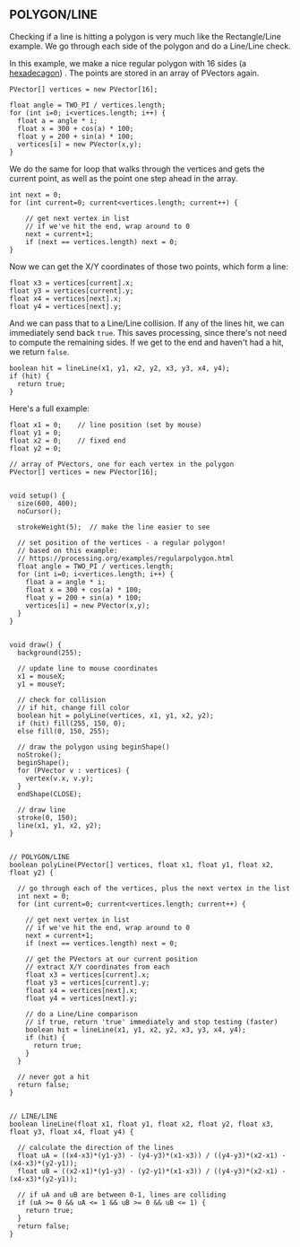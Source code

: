 ## POLYGON/LINE  
Checking if a line is hitting a polygon is very much like the Rectangle/Line example. We go through each side of the polygon and do a Line/Line check.

In this example, we make a nice regular polygon with 16 sides (a [hexadecagon](http://en.wikipedia.org/wiki/Hexadecagon)) . The points are stored in an array of PVectors again.

	PVector[] vertices = new PVector[16];
	
	float angle = TWO_PI / vertices.length;
	for (int i=0; i<vertices.length; i++) {
	  float a = angle * i;
	  float x = 300 + cos(a) * 100;
	  float y = 200 + sin(a) * 100;
	  vertices[i] = new PVector(x,y);
	}

We do the same for loop that walks through the vertices and gets the current point, as well as the point one step ahead in the array.

	int next = 0;
  	for (int current=0; current<vertices.length; current++) {

  		// get next vertex in list
    	// if we've hit the end, wrap around to 0
    	next = current+1;
    	if (next == vertices.length) next = 0;
    }

Now we can get the X/Y coordinates of those two points, which form a line:

	float x3 = vertices[current].x;
    float y3 = vertices[current].y;
    float x4 = vertices[next].x;
    float y4 = vertices[next].y;

And we can pass that to a Line/Line collision. If any of the lines hit, we can immediately send back `true`. This saves processing, since there's not need to compute the remaining sides. If we get to the end and haven't had a hit, we return `false`.

	boolean hit = lineLine(x1, y1, x2, y2, x3, y3, x4, y4);
    if (hit) {
      return true;
    }

Here's a full example:

	float x1 = 0;    // line position (set by mouse)
	float y1 = 0;
	float x2 = 0;    // fixed end
	float y2 = 0;

	// array of PVectors, one for each vertex in the polygon
	PVector[] vertices = new PVector[16];


	void setup() {
	  size(600, 400);
	  noCursor();

	  strokeWeight(5);  // make the line easier to see

	  // set position of the vertices - a regular polygon!
	  // based on this example: 
	  // https://processing.org/examples/regularpolygon.html
	  float angle = TWO_PI / vertices.length;
	  for (int i=0; i<vertices.length; i++) {
	    float a = angle * i;
	    float x = 300 + cos(a) * 100;
	    float y = 200 + sin(a) * 100;
	    vertices[i] = new PVector(x,y);
	  }
	}


	void draw() {
	  background(255);

	  // update line to mouse coordinates
	  x1 = mouseX;
	  y1 = mouseY;

	  // check for collision
	  // if hit, change fill color
	  boolean hit = polyLine(vertices, x1, y1, x2, y2);
	  if (hit) fill(255, 150, 0);
	  else fill(0, 150, 255);

	  // draw the polygon using beginShape()
	  noStroke();
	  beginShape();
	  for (PVector v : vertices) {
	    vertex(v.x, v.y);
	  }
	  endShape(CLOSE);

	  // draw line
	  stroke(0, 150);
	  line(x1, y1, x2, y2);
	}


	// POLYGON/LINE
	boolean polyLine(PVector[] vertices, float x1, float y1, float x2, float y2) {

	  // go through each of the vertices, plus the next vertex in the list
	  int next = 0;
	  for (int current=0; current<vertices.length; current++) {

	    // get next vertex in list
	    // if we've hit the end, wrap around to 0
	    next = current+1;
	    if (next == vertices.length) next = 0;

	    // get the PVectors at our current position
	    // extract X/Y coordinates from each
	    float x3 = vertices[current].x;
	    float y3 = vertices[current].y;
	    float x4 = vertices[next].x;
	    float y4 = vertices[next].y;

	    // do a Line/Line comparison
	    // if true, return 'true' immediately and stop testing (faster)
	    boolean hit = lineLine(x1, y1, x2, y2, x3, y3, x4, y4);
	    if (hit) {
	      return true;
	    }
	  }

	  // never got a hit
	  return false;
	}


	// LINE/LINE
	boolean lineLine(float x1, float y1, float x2, float y2, float x3, float y3, float x4, float y4) {

	  // calculate the direction of the lines
	  float uA = ((x4-x3)*(y1-y3) - (y4-y3)*(x1-x3)) / ((y4-y3)*(x2-x1) - (x4-x3)*(y2-y1));
	  float uB = ((x2-x1)*(y1-y3) - (y2-y1)*(x1-x3)) / ((y4-y3)*(x2-x1) - (x4-x3)*(y2-y1));

	  // if uA and uB are between 0-1, lines are colliding
	  if (uA >= 0 && uA <= 1 && uB >= 0 && uB <= 1) {
	    return true;
	  }
	  return false;
	}
